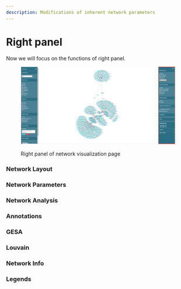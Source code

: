 ```yaml
---
description: Modifications of inherent network parameters
---
```


# Right panel

Now we will focus on the functions of right panel.

<figure><img src="../.gitbook/assets/1735596750406.png" alt=""><figcaption><p>Right panel of network visualization page</p></figcaption></figure>

### Network Layout



### Network Parameters



### Network Analysis



### Annotations



### GESA



### Louvain



### Network Info



### Legends

